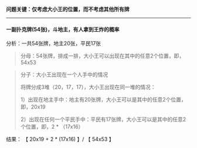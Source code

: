 **问题关键：仅考虑大小王的位置，而不考虑其他所有牌**

---

#### 一副扑克牌(54张)，斗地主，有人拿到王炸的概率

分析：一共54张牌，地主20张，平民17张

> 分母：54张牌，排成一排，大小王可以出现在其中的任意2个位置，即，54x53

>  分子：大小王出现在一个人手中的情况
>
> 将牌分成3堆（20，17，17），大小王出现在同一堆的情况：
>
> 1）出现在地主手中：地主有20张牌，大小王可以是其中的任意2个位置，即，20x19
>
> 2）出现在任何一个平民手中：平民有17张牌，大小王可以是其中的任意2个位置，即，2 * （17x16）

结果： 【 20x19 + 2 * (17x16) 】/ 【 54x53 】
